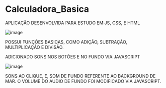 # Calculadora_Basica

APLICAÇÃO DESENVOLVIDA PARA ESTUDO EM JS, CSS, E HTML

![image](https://user-images.githubusercontent.com/91574553/188655383-c29885dc-bf78-4932-800e-ad613fcc50a2.png)

POSSUI FUNÇÕES BASICAS, COMO ADIÇÃO, SUBTRAÇÃO, MULTIPLICAÇÃO E DIVISÃO.


ADICIONADO SONS NOS BOTÕES E NO FUNDO VIA JAVASCRIPT

![image](https://user-images.githubusercontent.com/91574553/188655911-ef85673e-13d8-4cf7-a1cf-55aea2f083d1.png)

SONS AO CLIQUE, E, SOM DE FUNDO REFERENTE AO BACKGROUND DE MAR.
O VOLUME DO AUDIO DE FUNDO FOI MODIFICADO VIA JAVASCRIPT.
